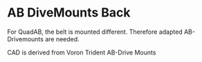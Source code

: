 # AB DiveMounts Back

For QuadAB, the belt is mounted different. Therefore adapted AB-Drivemounts are needed.

CAD is derived from Voron Trident AB-Drive Mounts